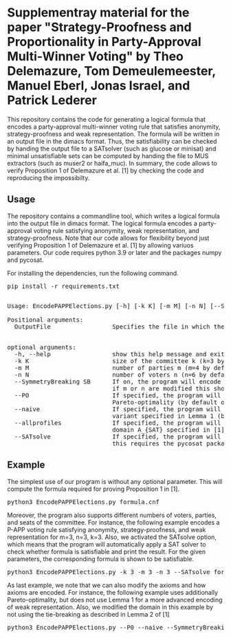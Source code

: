 # Supplementray material for the paper "Strategy-Proofness and Proportionality in Party-Approval Multi-Winner Voting" by Theo Delemazure, Tom Demeulemeester, Manuel Eberl, Jonas Israel, and Patrick Lederer 

This repository contains the code for generating a logical formula that encodes a party-approval multi-winner voting rule that satisfies anonymity, strategy-proofness and weak representation. The formula will be written in an output file in the dimacs format. Thus, the satisfiability can be checked by handing the output file to a SATsolver (such as glucose or minisat) and minimal unsatisfiable sets can be computed by handing the file to MUS extractors (such as muser2 or haifa_muc). In summary, the code allows to verify Proposition 1 of Delemazure et al. [1] by checking the code and reproducing the impossibilty.

## Usage

The repository contains a commandline tool, which writes a logical formula into the output file in dimacs format. The logical formula encodes a party-approval voting rule satisfying anonymity, weak representation, and strategy-proofness. Note that our code allows for flexibility beyond just verifying Proposition 1 of Delemazure et al. [1] by allowing variuos parameters. Our code requires python 3.9 or later and the packages numpy and pycosat.

For installing the dependencies, run the following command. 

<pre>
pip install -r requirements.txt
</pre>

<pre> 
Usage: EncodePAPPElections.py [-h] [-k K] [-m M] [-n N] [--SymmetryBreaking SYMMETRYBREAKING] [--PO] [--naive] [--allprofiles] [--SATsolve] OutputFile

Positional arguments:
  OutputFile                 Specifies the file in which the logical formula will be written` 


optional arguments:
  -h, --help                 show this help message and exit
  -k K                       size of the committee k (k=3 by default)
  -m M                       number of parties m (m=4 by default)
  -n N                       number of voters n (n=6 by default)
  --SymmetryBreaking SB      If on, the program will encode the symmtery-breaking as specified by Lemma 2 in [1]; 
                             if m or n are modified this should be off(by default on if m or n is not speified; otherwise off)
  --PO                       If specified, the program will additionally encode that the P-APP voting rule satisfies 
                             Pareto-optimality (by default off)
  --naive                    If specified, the program will use a naive implementation of weak representation instead of the 
                             variant specified in Lemma 1 (by default off)
  --allprofiles              If specified, the program will consider the domain of all profiles; otherwise, we will focus on the 
                             domain A_{SAT} specified in [1]
  --SATsolve                 If specified, the program will evaluate whether the constructed formula is true; 
                             this requires the pycosat package (by default off)
</pre>

## Example

The simplest use of our program is without any optional parameter. This will compute the formula required for proving Proposition 1 in [1].

<pre>
python3 EncodePAPPElections.py formula.cnf
</pre>

Moreover, the program also supports different numbers of voters, parties, and seats of the committee. For instance, the following example encodes a P-APP voting rule satisfying anonymity, strategy-proofness, and weak representation for m=3, n=3, k=3. Also, we activated the SATsolve option, which means that the program will automatically apply a SAT solver to check whether formula is satisfiable and print the result. For the given parameters, the corresponding formula is shown to be satisfiable. 

<pre>
python3 EncodePAPPElections.py -k 3 -m 3 -n 3 --SATsolve formula.cnf
</pre>

As last example, we note that we can also modify the axioms and how axioms are encoded. For instance, the following example uses additionally Pareto-optimality, but does not use Lemma 1 for a more advanced encoding of weak representation. Also, we modified the domain in this example by not using the tie-breaking as described in Lemma 2 of [1]

<pre>
python3 EncodePAPPElections.py --P0 --naive --SymmetryBreaking False formula.cnf
</pre>
